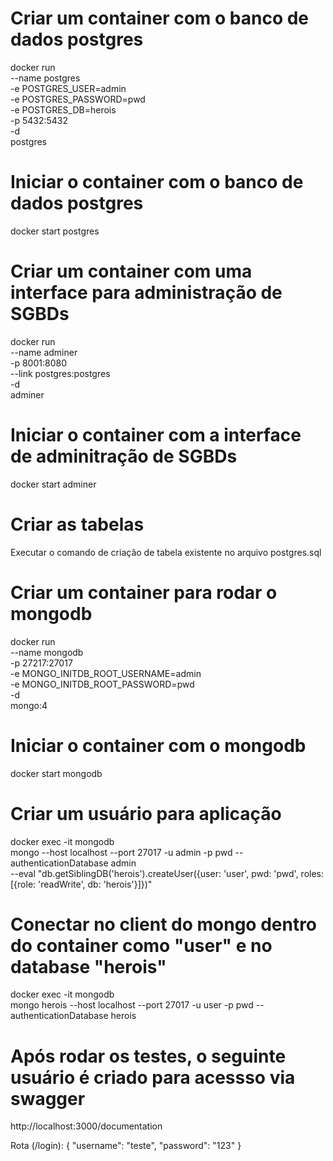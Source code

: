# Criar um container com o banco de dados postgres

docker run \
 --name postgres \
 -e POSTGRES_USER=admin \
 -e POSTGRES_PASSWORD=pwd \
 -e POSTGRES_DB=herois \
 -p 5432:5432 \
 -d \
 postgres

# Iniciar o container com o banco de dados postgres

docker start postgres

# Criar um container com uma interface para administração de SGBDs

docker run \
 --name adminer \
 -p 8001:8080 \
 --link postgres:postgres \
 -d \
 adminer

# Iniciar o container com a interface de adminitração de SGBDs

docker start adminer

# Criar as tabelas

Executar o comando de criação de tabela existente no arquivo
postgres.sql

# Criar um container para rodar o mongodb

docker run \
 --name mongodb \
 -p 27217:27017 \
 -e MONGO_INITDB_ROOT_USERNAME=admin \
 -e MONGO_INITDB_ROOT_PASSWORD=pwd \
 -d \
 mongo:4

# Iniciar o container com o mongodb

docker start mongodb

# Criar um usuário para aplicação

docker exec -it mongodb \
 mongo --host localhost --port 27017 -u admin -p pwd --authenticationDatabase admin \
 --eval "db.getSiblingDB('herois').createUser({user: 'user', pwd: 'pwd', roles: [{role: 'readWrite', db: 'herois'}]})"

# Conectar no client do mongo dentro do container como "user" e no database "herois"

docker exec -it mongodb \
 mongo herois --host localhost --port 27017 -u user -p pwd --authenticationDatabase herois

# Após rodar os testes, o seguinte usuário é criado para acessso via swagger

http://localhost:3000/documentation

Rota (/login):
{
"username": "teste",
"password": "123"
}
